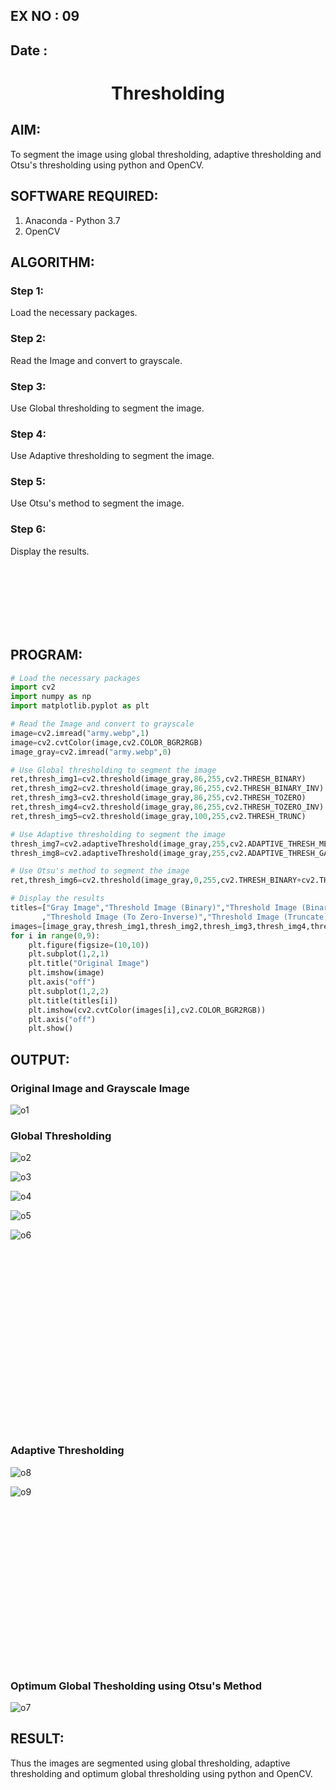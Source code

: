 ## EX NO : 09
## Date : 
# <p align="center"> Thresholding </P>
 
## AIM:
To segment the image using global thresholding, adaptive thresholding and Otsu's thresholding using python and OpenCV.

## SOFTWARE REQUIRED:
1. Anaconda - Python 3.7
2. OpenCV

## ALGORITHM:

### Step 1:
Load the necessary packages.

### Step 2:
Read the Image and convert to grayscale.

### Step 3:
Use Global thresholding to segment the image.

### Step 4:
Use Adaptive thresholding to segment the image.

### Step 5:
Use Otsu's method to segment the image.

### Step 6:
Display the results.

</br>
</br>
</br>
</br>
</br>
</br>

## PROGRAM:
```python
# Load the necessary packages
import cv2
import numpy as np
import matplotlib.pyplot as plt

# Read the Image and convert to grayscale
image=cv2.imread("army.webp",1)
image=cv2.cvtColor(image,cv2.COLOR_BGR2RGB)
image_gray=cv2.imread("army.webp",0)

# Use Global thresholding to segment the image
ret,thresh_img1=cv2.threshold(image_gray,86,255,cv2.THRESH_BINARY)
ret,thresh_img2=cv2.threshold(image_gray,86,255,cv2.THRESH_BINARY_INV)
ret,thresh_img3=cv2.threshold(image_gray,86,255,cv2.THRESH_TOZERO)
ret,thresh_img4=cv2.threshold(image_gray,86,255,cv2.THRESH_TOZERO_INV)
ret,thresh_img5=cv2.threshold(image_gray,100,255,cv2.THRESH_TRUNC)

# Use Adaptive thresholding to segment the image
thresh_img7=cv2.adaptiveThreshold(image_gray,255,cv2.ADAPTIVE_THRESH_MEAN_C,cv2.THRESH_BINARY,11,2)
thresh_img8=cv2.adaptiveThreshold(image_gray,255,cv2.ADAPTIVE_THRESH_GAUSSIAN_C,cv2.THRESH_BINARY,11,2)

# Use Otsu's method to segment the image 
ret,thresh_img6=cv2.threshold(image_gray,0,255,cv2.THRESH_BINARY+cv2.THRESH_OTSU)

# Display the results
titles=["Gray Image","Threshold Image (Binary)","Threshold Image (Binary Inverse)","Threshold Image (To Zero)"
       ,"Threshold Image (To Zero-Inverse)","Threshold Image (Truncate)","Otsu","Adaptive Threshold (Mean)","Adaptive Threshold (Gaussian)"]
images=[image_gray,thresh_img1,thresh_img2,thresh_img3,thresh_img4,thresh_img5,thresh_img6,thresh_img7,thresh_img8]
for i in range(0,9):
    plt.figure(figsize=(10,10))
    plt.subplot(1,2,1)
    plt.title("Original Image")
    plt.imshow(image)
    plt.axis("off")
    plt.subplot(1,2,2)
    plt.title(titles[i])
    plt.imshow(cv2.cvtColor(images[i],cv2.COLOR_BGR2RGB))
    plt.axis("off")
    plt.show()
```




## OUTPUT:

### Original Image and Grayscale Image
![o1](https://user-images.githubusercontent.com/77089743/169637663-dd73785c-20ab-46d9-a5f3-7c37f66e7237.PNG)



### Global Thresholding
![o2](https://user-images.githubusercontent.com/77089743/169637687-e3e12061-52ee-4d0b-b9c6-bb019309f26d.PNG)

![o3](https://user-images.githubusercontent.com/77089743/169637690-8207b685-e990-4fc0-8ee2-dddcf30bf3fd.PNG)

![o4](https://user-images.githubusercontent.com/77089743/169637703-20894f58-6d7f-44f4-b974-f3774ab612b7.PNG)

![o5](https://user-images.githubusercontent.com/77089743/169637704-1c58a132-95a6-4ad1-ae3f-18d3632331a7.PNG)

![o6](https://user-images.githubusercontent.com/77089743/169637701-40b75751-1e1b-4d1e-92e9-6a639be2fb22.PNG)

</br>
</br>
</br>
</br>
</br>
</br>
</br>
</br>
</br>
</br>
</br>
</br>
</br>
</br>
</br>
</br>
</br>


### Adaptive Thresholding


![o8](https://user-images.githubusercontent.com/77089743/169637729-70c7029d-3fa6-4f93-ba5f-aa13f8752218.PNG)


![o9](https://user-images.githubusercontent.com/77089743/169637767-cd0b64f0-5085-4678-a8e0-3f61b1e791e3.PNG)

</br>
</br>
</br>
</br>
</br>
</br>
</br>
</br>
</br>
</br>
</br>
</br>
</br>
</br>
</br>

### Optimum Global Thesholding using Otsu's Method

![o7](https://user-images.githubusercontent.com/77089743/169637732-aa01294e-d036-4535-845d-20995ac919bb.PNG)


## RESULT:
Thus the images are segmented using global thresholding, adaptive thresholding and optimum global thresholding using python and OpenCV.
